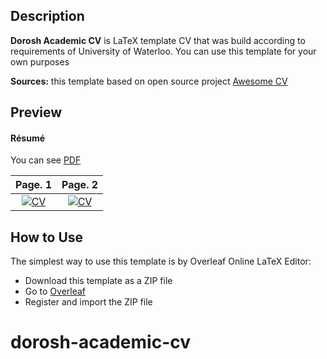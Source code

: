 ## Description

**Dorosh Academic CV** is LaTeX template CV that was build according to requirements of University of Waterloo. You can use this template for your own purposes

**Sources:** this template based on open source project [Awesome CV](https://github.com/posquit0/Awesome-CV)

## Preview

#### Résumé

You can see [PDF](/.github/assets/Dorosh_Academic_CV.pdf)

| Page. 1 | Page. 2 |
|:---:|:---:|
| [![CV](/.github/assets/Dorosh_Academic_CV-0.png)](/.github/assets/Dorosh_Academic_CV.pdf#page=1)  | [![CV](/.github/assets/Dorosh_Academic_CV-1.png)](/.github/assets/Dorosh_Academic_CV.pdf#page=2) |


## How to Use

The simplest way to use this template is by Overleaf Online LaTeX Editor:
- Download this template as a ZIP file
- Go to [Overleaf](https://www.overleaf.com/)
- Register and import the ZIP file

# dorosh-academic-cv
